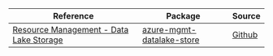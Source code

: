 | Reference | Package | Source |
|---|---|---|
|[Resource Management - Data Lake Storage](mgmt-datalake-store-readme.md)|[azure-mgmt-datalake-store](https://pypi.org/project/azure-mgmt-datalake-store)|[Github](https://github.com/Azure/azure-sdk-for-python/blob/main/sdk/datalake/azure-mgmt-datalake-store)|
